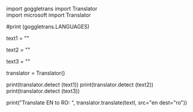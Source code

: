 import goggletrans import Translator  
import microsoft import Translator


#print (goggletrans.LANGUAGES)


text1 = ""

text2 = ""

text3 = ""

translator = Translator()


print(translator.detect (text1))
print(translator.detect (text2))
print(translator.detect (text3))

print("Translate EN to RO: ", translator.translate(textl, src="en dest="ro"))
